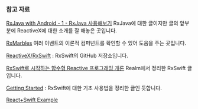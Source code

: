 ### 참고 자료

[RxJava with Android - 1 - RxJava 사용해보기](http://gaemi.github.io/android/2015/05/20/RxJava%20with%20Android%20-%201%20-%20RxJava%20사용해보기.html) RxJava에 대한 글이지만 글의 앞부분에 ReactiveX에 대한 소개를 잘 해놓은 곳입니다.

[RxMarbles](http://rxmarbles.com) 여러 이벤트의 이론적 컴퍼넌트를 확인할 수 있어 도움을 주는 곳입니다.

[ReactiveX/RxSwift](https://github.com/ReactiveX/RxSwift) : RxSwift의 GitHub 저장소입니다.

[RxSwift로 시작하는 함수형 Reactive 프로그래밍 개론](https://realm.io/kr/news/slug-max-alexander-functional-reactive-rxswift/) Realm에서 정리한 RxSwift 글입니다. 

[Getting Started](https://github.com/ReactiveX/RxSwift/blob/master/Documentation/GettingStarted.md) : RxSwift에 대한 기초 사용법을 정리한 글인 듯합니다.

[React+Swift Example](https://github.com/remko/react-swift-example)